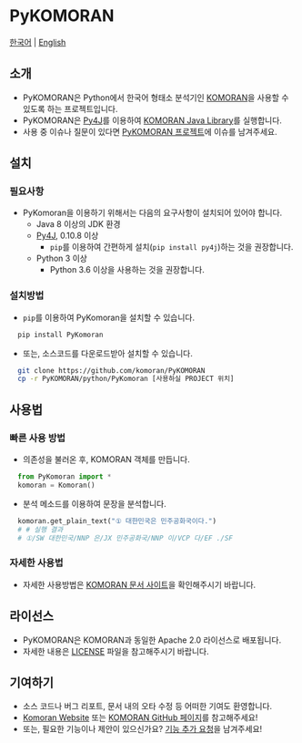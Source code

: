 # PyKOMORAN

[한국어](README.md) | [English](README.en.md)

## 소개

* PyKOMORAN은 Python에서 한국어 형태소 분석기인 [KOMORAN](https://github.com/shin285/KOMORAN)을 사용할 수 있도록 하는 프로젝트입니다.
* PyKOMORAN은 [Py4J](https://github.com/bartdag/py4j)를 이용하여 [KOMORAN Java Library](https://github.com/shin285/KOMORAN)를 실행합니다.
* 사용 중 이슈나 질문이 있다면 [PyKOMORAN 프로젝트](https://github.com/komoran/PyKOMORAN/issues)에 이슈를 남겨주세요.

## 설치

### 필요사항

* PyKomoran을 이용하기 위해서는 다음의 요구사항이 설치되어 있어야 합니다.
  * Java 8 이상의 JDK 환경
  * [Py4J](https://www.py4j.org/install.html), 0.10.8 이상
    * `pip`를 이용하여 간편하게 설치(`pip install py4j`)하는 것을 권장합니다.
  * Python 3 이상
    * Python 3.6 이상을 사용하는 것을 권장합니다.

### 설치방법

* `pip`를 이용하여 PyKomoran을 설치할 수 있습니다.

```sh
  pip install PyKomoran
```

* 또는, 소스코드를 다운로드받아 설치할 수 있습니다.

```sh
  git clone https://github.com/komoran/PyKOMORAN
  cp -r PyKOMORAN/python/PyKomoran [사용하실 PROJECT 위치]
```

## 사용법

### 빠른 사용 방법

* 의존성을 불러온 후, KOMORAN 객체를 만듭니다.

```python
  from PyKomoran import *
  komoran = Komoran()
```

* 분석 메소드를 이용하여 문장을 분석합니다.

```python
  komoran.get_plain_text("① 대한민국은 민주공화국이다.")
  # # 실행 결과
  # ①/SW 대한민국/NNP 은/JX 민주공화국/NNP 이/VCP 다/EF ./SF
```

### 자세한 사용법

* 자세한 사용방법은 [KOMORAN 문서 사이트](https://docs.komoran.kr)을 확인해주시기 바랍니다.

## 라이선스

* PyKOMORAN은 KOMORAN과 동일한 Apache 2.0 라이선스로 배포됩니다.
* 자세한 내용은 [LICENSE](LICENSE) 파일을 참고해주시기 바랍니다.

## 기여하기

* 소스 코드나 버그 리포트, 문서 내의 오타 수정 등 어떠한 기여도 환영합니다.
* [Komoran Website](https://www.shineware.co.kr/products/komoran/#demo?utm_source=komoran-kr&utm_medium=Referral&utm_campaign=github-PyKomoran) 또는 [KOMORAN GitHub 페이지](https://github.com/komoran)를 참고해주세요!
* 또는, 필요한 기능이나 제안이 있으신가요? [기능 추가 요청](https://github.com/komoran/PyKOMORAN/issues/new?template=FEATURE_REQUEST.md)을 남겨주세요!
